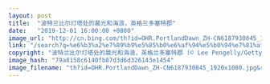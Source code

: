 ```yaml
---
layout: post
title:  "波特兰比尔灯塔处的晨光和海浪，英格兰多塞特郡"
date:   "2019-12-01 16:00:00 +0800"
image_url: "http://cn.bing.com/th?id=OHR.PortlandDawn_ZH-CN6187930845_1920x1080.jpg&rf=LaDigue_1920x1080.jpg&pid=hp"
link: "/search?q=%e6%b3%a2%e7%89%b9%e5%85%b0%e6%af%94%e5%b0%94%e7%81%af%e5%a1%94&form=hpcapt&mkt=zh-cn"
copyright: "波特兰比尔灯塔处的晨光和海浪，英格兰多塞特郡 (© Lee Pengelly/Getty Images Plus)"
image_hash: "79a8158c6140fb87d3d6d326143e1454"
image_filename: "th?id=OHR.PortlandDawn_ZH-CN6187930845_1920x1080.jpg&rf=LaDigue_1920x1080.jpg&pid=hp"
---
```

